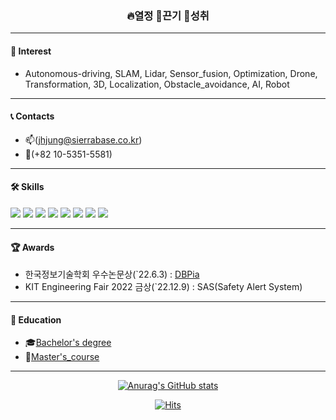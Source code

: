 <div align="center">
  
### :fire:열정  :facepunch:끈기  :stars:성취
</div>

---

#### :dart: Interest
- Autonomous-driving, SLAM, Lidar, Sensor_fusion, Optimization, Drone,   
  Transformation, 3D, Localization, Obstacle_avoidance, AI, Robot

---

#### 📞 Contacts 
- :mailbox:(jhjung@sierrabase.co.kr)
- :iphone:(+82 10-5351-5581) 

---

#### 🛠 Skills
<img src="https://img.shields.io/badge/ROS-blue?style=plastic&logo=ROS&logoColor=#22314E"/> <img src="https://img.shields.io/badge/git-black?style=plastic&logo=Git&logoColor=#F05032"/> <img src="https://img.shields.io/badge/python-purple?style=plastic&logo=Python&logoColor=#3776AB"/>
<img src="https://camo.githubusercontent.com/c36ce371f52f902db5109ffaf26630295c7ff5f3355b2442fcbc244fbf97782a/68747470733a2f2f696d672e736869656c64732e696f2f62616467652f432b2b2d3143353039433f7374796c653d666c61742d737175617265266c6f676f3d4325324225324226266c6f676f436f6c6f723d7768697465"/> <img src="https://img.shields.io/badge/Pytorch-blue?style=plastic&logo=PyTorch&logoColor=#EE4C2C"/> <img src="https://img.shields.io/badge/Tensorflow-orange?style=plastic&logo=TensorFlow&logoColor=#FF6F00"/>  <img src="https://img.shields.io/badge/Keras-red?style=plastic&logo=Keras&logoColor=#D00000"/> 
<img src="![image](https://github.com/JaeHyung-Jung/JaeHyung-Jung/assets/79160507/1c5da29b-1286-4cd1-a0ba-c9f03561713d)
"/> 

---

#### 🏆 Awards
  - 한국정보기술학회 우수논문상(`22.6.3) : [DBPia](https://www.dbpia.co.kr/journal/articleDetail?nodeId=NODE11082633)   
  - KIT Engineering Fair 2022 금상(`22.12.9) : SAS(Safety Alert System)

---

#### :school: Education
- 🎓[Bachelor's degree](https://www.kumoh.ac.kr/ko/index.do) 
- :book:[Master's_course](https://www.kings.ac.kr/home.do)

--- 

<div align="center">
  
[![Anurag's GitHub stats](https://github-readme-stats.vercel.app/api?username=JaeHyung-Jung)](https://github.com/anuraghazra/github-readme-stats)

[![Hits](https://hits.seeyoufarm.com/api/count/incr/badge.svg?url=https%3A%2F%2Fgithub.com%2FJaeHyung-Jung%2Fhit-counter&count_bg=%2379C83D&title_bg=%23555555&icon=&icon_color=%23E7E7E7&title=hits&edge_flat=false)](https://hits.seeyoufarm.com)
</div>

